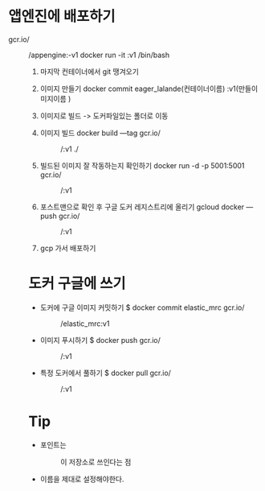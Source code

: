 # 앱엔진에 배포하기

gcr.io/<dir>/appengine:<app-name>-v1 
docker run -it <app-name>:v1 /bin/bash
1. 마지막 컨테이너에서 git 땡겨오기

2. 이미지 만들기
docker commit eager_lalande(컨테이너이름) <app-name>:v1(만들이미지이름
)

3. 이미지로 빌드 -> 도커파일있는 폴더로 이동

4. 이미지 빌드
docker build —tag gcr.io/<dir>/<app-name>:v1 ./

5. 빌드된 이미지 잘 작동하는지 확인하기
docker run -d -p 5001:5001 gcr.io/<dir>/<app-name>:v1
 
6. 포스트맨으로 확인 후 구글 도커 레지스트리에 올리기
gcloud docker — push gcr.io/<dir>/<app-name>:v1

7. gcp 가서 배포하기

# 도커 구글에 쓰기
- 도커에 구글 이미지 커밋하기
$ docker commit elastic_mrc gcr.io/<dir>/elastic_mrc:v1

- 이미지 푸시하기
$ docker push gcr.io/<dir>/<app-name>:v1

- 특정 도커에서 풀하기
$ docker pull gcr.io/<dir>/<app-name>:v1

# Tip
- 포인트는 <dir>이 저장소로 쓰인다는 점
- 이름을 제대로 설정해야한다.
